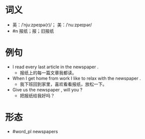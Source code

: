 # 词义
- 英：/ˈnjuːzpeɪpə(r)/； 美：/ˈnuːzpeɪpər/
- #n 报纸；报；旧报纸
# 例句
- I read every last article in the newspaper .
	- 报纸上的每一篇文章我都读。
- When I get home from work I like to relax with the newspaper .
	- 我下班回到家里，喜欢看看报纸，放松一下。
- Give us the newspaper , will you ?
	- 把报纸给我好吗？
# 形态
- #word_pl newspapers
